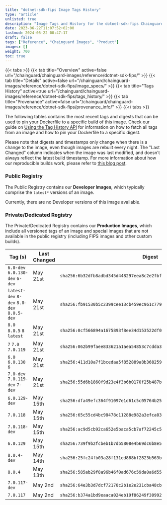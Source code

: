 ```yaml
---
title: "dotnet-sdk-fips Image Tags History"
type: "article"
unlisted: true
description: "Image Tags and History for the dotnet-sdk-fips Chainguard Image"
date: 2023-06-22T11:07:52+02:00
lastmod: 2024-05-22 00:47:17
draft: false
tags: ["Reference", "Chainguard Images", "Product"]
images: []
weight: 700
toc: true
---
```


{{< tabs >}}
{{< tab title="Overview" active=false url="/chainguard/chainguard-images/reference/dotnet-sdk-fips/" >}}
{{< tab title="Details" active=false url="/chainguard/chainguard-images/reference/dotnet-sdk-fips/image_specs/" >}}
{{< tab title="Tags History" active=true url="/chainguard/chainguard-images/reference/dotnet-sdk-fips/tags_history/" >}}
{{< tab title="Provenance" active=false url="/chainguard/chainguard-images/reference/dotnet-sdk-fips/provenance_info/" >}}
{{</ tabs >}}

The following tables contains the most recent tags and digests that can be used to pin your Dockerfile to a specific build of this image. Check our guide on [Using the Tag History API](/chainguard/chainguard-images/using-the-tag-history-api/) for information on how to fetch all tags from an image and how to pin your Dockerfile to a specific digest.

Please note that digests and timestamps only change when there is a change to the image, even though images are rebuilt every night. The "Last Changed" column indicates when the image was last modified, and doesn't always reflect the latest build timestamp. For more information about how our reproducible builds work, please refer to [this blog post](https://www.chainguard.dev/unchained/reproducing-chainguards-reproducible-image-builds).

### Public Registry
The Public Registry contains our **Developer Images**, which typically comprise the `latest*` versions of an image.

Currently, there are no Developer versions of this image available.

### Private/Dedicated Registry
The Private/Dedicated Registry contains our **Production Images**, which include all versioned tags of an image and special images that are not available in the public registry (including FIPS images and other custom builds).

| Tag (s)                                     | Last Changed | Digest                                                                    |
|---------------------------------------------|--------------|---------------------------------------------------------------------------|
|  `6.0-dev` `6.0.130-dev` `6-dev`            | May 21st     | `sha256:6b32dfb8adbd345d448297eea8c2e2fbf71cb0e729ccaf516e6c6706cfb12505` |
|  `latest-dev` `8-dev` `8.0-dev` `8.0.5-dev` | May 21st     | `sha256:fb91530b5c2399cee13cb459ec961c779b0e5830e6edf3c3e548a26e7309d984` |
|  `8.0` `8.0.5` `8` `latest`                 | May 21st     | `sha256:0cf566894a1675893f8ee34d153522df0c1613054ad39373a1414c160124b922` |
|  `7` `7.0` `7.0.119`                        | May 21st     | `sha256:062b99faee833621a1aea54853c7cdda3d305ff91f4cface62482249d8bbfe5b` |
|  `6.0` `6.0.130` `6`                        | May 21st     | `sha256:411d10a7f1bcedaa5f852889a8b36825950aee7af4048271efc42dd615387a39` |
|  `7.0-dev` `7.0.119-dev` `7-dev`            | May 21st     | `sha256:55d6b1860f9d23e4f3b6b0170f25b487b9fe39c4f88a71ea72853a7a166cf75a` |
|  `6.0.129-dev`                              | May 15th     | `sha256:dfa49efc364f91097e1d61c5c05764b257da732de5f055eec3f70f5835cf4bae` |
|  `7.0.118`                                  | May 15th     | `sha256:65c55cd4bc98478c11288e982a3efca0373199371ebea6d0e3fc1398d42ee2ea` |
|  `7.0.118-dev`                              | May 15th     | `sha256:ac9d5cb92ca652e5baca5cb7af72245c55e7a690bf560459d8fa2cd7c1a5a66e` |
|  `6.0.129`                                  | May 15th     | `sha256:739f9b2fcbeb1b7db5808e4b69dc6b8e5fe7154ff4bd256c589f9b884858b2f0` |
|  `8.0.4-dev`                                | May 14th     | `sha256:25fc24fb03a28f131ed888bf2823b563bbe3be15e1c874c8395411b8969ff595` |
|  `8.0.4`                                    | May 13th     | `sha256:585ab29f8a96b46f0ad676c59da0a6d55cb0b5bd93a248ec8f3cf081ff5d7eda` |
|  `7.0.117-dev`                              | May 2nd      | `sha256:64e3b3d7dcf72170c2b1e2e231cba48cb4b8561f43021a0cdd09514f936cc959` |
|  `7.0.117`                                  | May 2nd      | `sha256:b374a1bd9eaaca024eb19f86249f30992f93a9f30357aaa3114dbba2317c6da8` |


